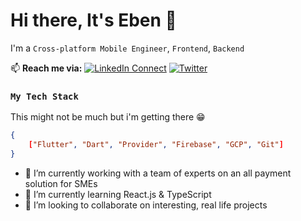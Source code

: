 # Hi there, It's Eben 👋
I'm a `Cross-platform Mobile Engineer`, `Frontend`, `Backend`

📫 <b>Reach me via:</b> [![LinkedIn Connect](https://img.shields.io/badge/%20-LinkedIn-black?color=222244&labelColor=000000&logo=linkedin&logoColor=f5f7fe)](https://www.linkedin.com/in/ebenezer-ajewole-733a85154/)
[![Twitter](https://img.shields.io/badge/%20-Twitter-black?color=222244&labelColor=000000&logo=twitter&logoColor=f5f7fe)](https://twitter.com/the_sire_eben)

### `My Tech Stack`
This might not be much but i'm getting there 😁

```json
{
    ["Flutter", "Dart", "Provider", "Firebase", "GCP", "Git"]
}
```
- 🔭 I’m currently working with a team of experts on an all payment solution for SMEs
- 🌱 I’m currently learning React.js & TypeScript
- 👯 I’m looking to collaborate on interesting, real life projects